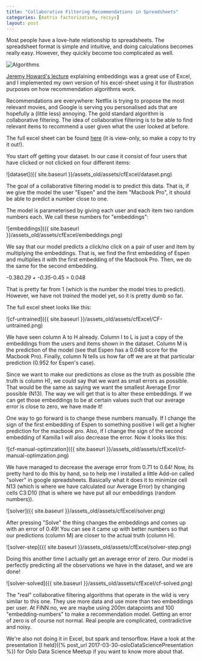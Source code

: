 ```yaml
---
title: "Collaborative Filtering Recommendations in Spreadsheets"
categories: [matrix factorization, recsys]
layout: post
---
```


Most people have a love-hate relationship to spreadsheets.
The spreadsheet format is simple and intuitive, and doing calculations becomes really easy.
However, they quickly become too complicated as well.


![Algorithms](https://imgs.xkcd.com/comics/algorithms.png)

[Jeremy Howard's lecture](http://course.fast.ai/lessons/lesson6.html) explaining embeddings was a great use of Excel,
and I implemented my own version of his excel-sheet using it for illustration purposes on how recommendation algorithms work.

Recommendations are everywhere: Netflix is trying to propose the most relevant movies,
and Google is serving you personalised ads that are hopefully a (little less) annoying.
The gold standard algorithm is collaborative filtering.
The idea of collaborative filtering is to be able to find relevant items to recommend a user given what the user looked at before.

The full excel sheet can be found [here](https://docs.google.com/a/eidedatalab.no/spreadsheets/d/1n2lMBF7VNMdNd9OnvlcAujd7fWjstYC3y8cfMVtJGRU/edit?usp=sharing)
(it is view-only, so make a copy to try it out!).

You start off getting your dataset.
In our case it consist of four users that have clicked or not clicked on four different items:

![dataset]({{ site.baseurl }}/assets_old/assets/cfExcel/dataset.png)

The goal of a collaborative filtering model is to predict this data.
That is, if we give the model the user "Espen" and the item "Macbook Pro",
it should be able to predict a number close to one.

The model is parameterised by giving each user and each item two random numbers each.
We call these numbers for "embeddings":

![embeddings]({{ site.baseurl }}/assets_old/assets/cfExcel/embeddings.png)

We say that our model predicts a click/no click on a pair of user and item by multiplying the embeddings.
That is, we find the first embedding of Espen and multiplies it with the first embedding of the Macbook Pro.
Then, we do the same for the second embedding.

-0.38*0.29 + -0.35*-0.45 = 0.048

That is pretty far from 1 (which is the number the model tries to predict).
However, we have not _trained_ the model yet, so it is pretty dumb so far.

The full excel sheet looks like this:

![cf-untrained]({{ site.baseurl }}/assets_old/assets/cfExcel/CF-untrained.png)

We have seen column A to H already.
Column I to L is just a copy of the embeddings from the users and items shown in the dataset.
Column M is the prediction of the model (see that Espen has a 0.048 score for the Macbook Pro).
Finally, column N tells us how far off we are at that particular prediction (0.952 for Espen's case).

Since we want to make our predictions as close as the truth as possible (the truth is column H),
we could say that we want as small errors as possible.
That would be the same as saying we want the smallest Average Error possible (N13).
The way we will get that is to alter these embeddings.
If we can get those embeddings to be at certain values such that our average error is close to zero, we have made it!

One way to go forward is to change these numbers manually.
If I change the sign of the first embedding of Espen to something positive I will get a higher prediction for the macbook pro.
Also, if I change the sign of the second embedding of Kamilla I will also decrease the error.
Now it looks like this:

![cf-manual-optimzation]({{ site.baseurl }}/assets_old/assets/cfExcel/cf-manual-optimzation.png)

We have managed to decrease the average error from 0.71 to 0.64!
Now, its pretty hard to do this by hand,
so to help me I installed a little Add-on called "solver" in google spreadsheets.
Basically what it does it to minimize cell N13 (which is where we have calculated our Average Error)
by changing cells C3:D10 (that is where we have put all our embeddings (random numbers)).

![solver]({{ site.baseurl }}/assets_old/assets/cfExcel/solver.png)

After pressing "Solve" the thing changes the embeddings and comes up with an error of 0.49!
You can see it came up with better numbers so that our predictions (column M) are closer to the actual truth (column H).

![solver-step]({{ site.baseurl }}/assets_old/assets/cfExcel/solver-step.png)

Doing this another time I actually get an average error of zero.
Our model is perfectly predicting all the observations we have in the dataset,
and we are done!

![solver-solved]({{ site.baseurl }}/assets_old/assets/cfExcel/cf-solved.png)

The "real" collaborative filtering algorithms that operate in the wild is very similar to this one.
They use more data and use more than two embeddings per user.
At FINN.no, we are maybe using 200m datapoints and 100 "embedding-numbers" to make a recommendation model.
Getting an error of zero is of course not normal.
Real people are complicated, contradictive and noisy.

We're also not doing it in Excel, but spark and tensorflow.
Have a look at the presentation [I held]({% post_url 2017-03-30-osloDataSciencePresentation %}) for Oslo Data Science Meetup if you want to know more about that.
